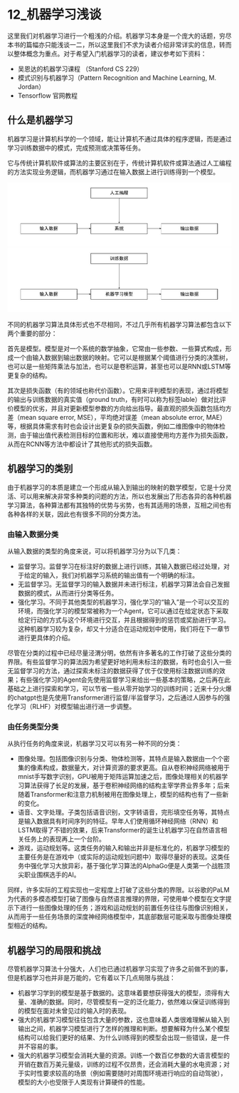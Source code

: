 # 12_机器学习浅谈

这里我们对机器学习进行一个粗浅的介绍。机器学习本身是一个庞大的话题，穷尽本书的篇幅亦只能浅谈一二，所以这里我们不求为读者介绍非常详实的信息，转而以整体概念为重点。对于希望入门机器学习的读者，建议参考如下资料：

* 吴恩达的机器学习课程 （Stanford CS 229）
* 模式识别与机器学习（Pattern Recognition and Machine Learning, M. Jordan）
* Tensorflow 官网教程

## 什么是机器学习

机器学习是计算机科学的一个领域，能让计算机不通过具体的程序逻辑，而是通过学习训练数据中的模式，完成预测或决策等任务。

它与传统计算机软件或算法的主要区别在于，传统计算机软件或算法通过人工编程的方法实现业务逻辑，而机器学习通过在输入数据上进行训练得到一个模型。

<img src="ml/trad_sys.jpg" width=600px />

<img src="ml/ml.jpg" width=600px />


不同的机器学习算法具体形式也不尽相同，不过几乎所有机器学习算法都包含以下两个重要的部分：

首先是模型。模型是对一个系统的数学抽象，它常由一些参数、一些算式构成，形成一个由输入数据到输出数据的映射。它可以是根据某个阈值进行分类的决策树，也可以是一些矩阵乘法与加法，也可以是卷积运算，甚至也可以是RNN或LSTM等更复杂的结构。

其次是损失函数（有的领域也称代价函数）。它用来评判模型的表现，通过将模型的输出与训练数据的真实值（ground truth，有时可以称为标签lable）做对比评价模型的优劣，并且对更新模型参数的方向给出指导。最直观的损失函数包括均方差（mean square error, MSE），平均绝对误差（mean absolute error, MAE）等，根据具体需求有时也会设计出更复杂的损失函数，例如二维图像中的物体检测，由于输出值代表检测目标的位置和形状，难以直接使用均方差作为损失函数，从而在RCNN等方法中都设计了其他形式的损失函数。

## 机器学习的类别

由于机器学习的本质是建立一个形成从输入到输出的映射的数学模型，它是十分灵活、可以用来解决非常多种类的问题的方法，所以也发展出了形态各异的各种机器学习算法，各种算法都有其独特的优势与劣势，也有其适用的场景，互相之间也有各种各样的关联，因此也有很多不同的分类方法。

### 由输入数据分类

从输入数据的类型的角度来说，可以将机器学习分为以下几类：

* 监督学习。监督学习在标注好的数据上进行训练，其输入数据已经过处理，对于给定的输入，我们对机器学习系统的输出值有一个明确的标注。
* 无监督学习。无监督学习的输入数据并未进行标注，机器学习算法会自己发掘数据的模式，从而进行分类等任务。
* 强化学习。不同于其他类型的机器学习，强化学习的“输入”是一个可以交互的环境，而强化学习的模型常被称为一个Agent，它可以通过在给定状态下采取给定行动的方式与这个环境进行交互，并且根据得到的惩罚或奖励进行学习。这种机器学习较为复杂，却又十分适合在运动规划中使用，我们将在下一章节进行更具体的介绍。

尽管在分类的过程中已经尽量泾渭分明，依然有许多著名的工作打破了这些分类的界限。有些监督学习的算法因为希望更好地利用未标注的数据，有时也会引入一些无监督学习的方法，通过探索未标注的数据获得了优于仅使用标注数据训练的效果；有些强化学习的Agent会先使用监督学习来给出一些基本的策略，之后再在此基础之上进行探索和学习，可以节省一些从零开始学习的训练时间；近来十分火爆的chatgpt也是先使用Transformer进行监督/半监督学习，之后通过人因参与的强化学习（RLHF）对模型输出进行进一步调整。

### 由任务类型分类

从执行任务的角度来说，机器学习又可以有另一种不同的分类：

* 图像处理。包括图像识别与分类、物体检测等，其特点是输入数据由一个个密集的像素构成，数据量大，对计算资源的要求更高。自从卷积神经网络被用于mnist手写数字识别，GPU被用于矩阵运算加速之后，图像处理相关的机器学习算法获得了长足的发展，基于卷积神经网络的结构主宰学界业界多年；后来随着Transformer和注意力机制被用在图像处理上，模型的结构也有了一些新的变化。
* 语音、文字处理。子类包括语音识别，文字转语音，完形填空任务等，其特点是输入数据具有时间序列的特征。早年人们使用循环神经网络（RNN）和LSTM取得了不错的效果，后来Transformer的诞生让机器学习在自然语言相关任务上的表现再上一个台阶。
* 游戏，运动规划等。这类任务的输入和输出并非是标准化的，机器学习模型的主要任务是在游戏中（或实际的运动规划问题中）取得尽量好的表现。这类任务中强化学习大放异彩，基于强化学习算法的AlphaGo便是人类第一个战胜顶尖职业围棋选手的AI。

同样，许多实际的工程实现也一定程度上打破了这些分类的界限。以谷歌的PaLM为代表的多模态模型打破了图像与自然语言推理的界限，可使用单个模型在文字提示下进行一些图像处理的任务；游戏和运动规划的前置任务往往与图像识别相关，从而用于一些任务场景的深度神经网络模型中，其底部数层可能采取与图像处理模型相近的结构。

## 机器学习的局限和挑战

尽管机器学习算法十分强大，人们也已通过机器学习实现了许多之前做不到的事，但是机器学习也并非是万能的，它有着以下几点局限与挑战：

* 机器学习学到的模型是基于数据的。这意味着要想获得强大的模型，须得有大量、准确的数据。同时，尽管模型有一定的泛化能力，依然难以保证训练得到的模型在面对未曾见过的输入时的表现。
* 强大的机器学习模型往往包含大量的参数，这也意味着人类很难理解从输入到输出之间，机器学习模型进行了怎样的推理和判断。想要解释为什么某个模型结构可以给我们更好的结果、为什么训练得到的模型会出现一些错误，是一件并不容易的事。
* 强大的机器学习模型会消耗大量的资源。训练一个数百亿参数的大语言模型的开销在数百万美元量级，训练的过程不仅昂贵，还会消耗大量的水电资源；对于实时性要求较高的场景（例如需要随时对周围环境进行响应的自动驾驶），模型的大小也受限于人类现有计算硬件的性能。
